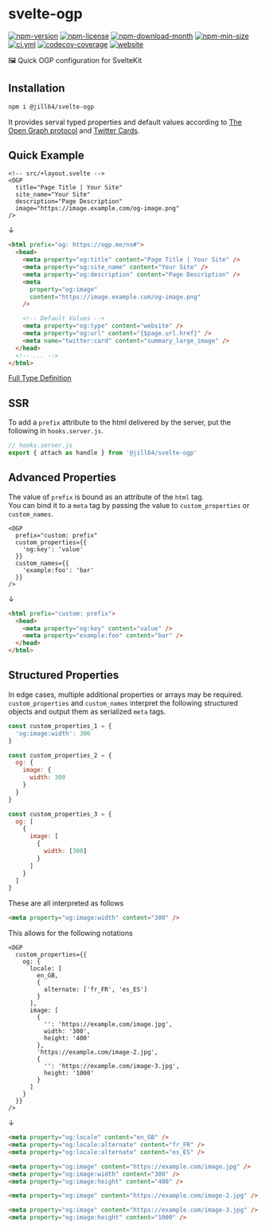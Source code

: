 <!----- BEGIN GHOST DOCS HEADER ----->

# svelte-ogp

[![npm-version](https://img.shields.io/npm/v/@jill64/svelte-ogp)](https://npmjs.com/package/@jill64/svelte-ogp) [![npm-license](https://img.shields.io/npm/l/@jill64/svelte-ogp)](https://npmjs.com/package/@jill64/svelte-ogp) [![npm-download-month](https://img.shields.io/npm/dm/@jill64/svelte-ogp)](https://npmjs.com/package/@jill64/svelte-ogp) [![npm-min-size](https://img.shields.io/bundlephobia/min/@jill64/svelte-ogp)](https://npmjs.com/package/@jill64/svelte-ogp) [![ci.yml](https://github.com/jill64/svelte-ogp/actions/workflows/ci.yml/badge.svg)](https://github.com/jill64/svelte-ogp/actions/workflows/ci.yml) [![codecov-coverage](https://codecov.io/gh/jill64/svelte-ogp/graph/badge.svg)](https://codecov.io/gh/jill64/svelte-ogp) [![website](https://img.shields.io/website?up_message=working&down_message=down&url=https%3A%2F%2Fsvelte-ogp.jill64.dev)](https://svelte-ogp.jill64.dev)

🖼️ Quick OGP configuration for SvelteKit

## Installation

```sh
npm i @jill64/svelte-ogp
```

<!----- END GHOST DOCS HEADER ----->

It provides serval typed properties and default values according to [The Open Graph protocol](https://ogp.me) and [Twitter Cards](https://developer.twitter.com/en/docs/tweets/optimize-with-cards/guides/getting-started).

## Quick Example

```svelte
<!-- src/+layout.svelte -->
<OGP
  title="Page Title | Your Site"
  site_name="Your Site"
  description="Page Description"
  image="https://image.example.com/og-image.png"
/>
```

↓

```html
<html prefix="og: https://ogp.me/ns#">
  <head>
    <meta property="og:title" content="Page Title | Your Site" />
    <meta property="og:site_name" content="Your Site" />
    <meta property="og:description" content="Page Description" />
    <meta
      property="og:image"
      content="https://image.example.com/og-image.png"
    />

    <!-- Default Values -->
    <meta property="og:type" content="website" />
    <meta property="og:url" content="{$page.url.href}" />
    <meta name="twitter:card" content="summary_large_image" />
  </head>
  <!-- ... -->
</html>
```

[Full Type Definition](./src/lib/OGP.svelte)

## SSR

To add a `prefix` attribute to the html delivered by the server, put the following in `hooks.server.js`.

```js
// hooks.server.js
export { attach as handle } from '@jill64/svelte-ogp'
```

## Advanced Properties

The value of `prefix` is bound as an attribute of the `html` tag.  
You can bind it to a `meta` tag by passing the value to `custom_properties` or `custom_names`.

```svelte
<OGP
  prefix="custom: prefix"
  custom_properties={{
    'og:key': 'value'
  }}
  custom_names={{
    'example:foo': 'bar'
  }}
/>
```

↓

```html
<html prefix="custom: prefix">
  <head>
    <meta property="og:key" content="value" />
    <meta property="example:foo" content="bar" />
  </head>
</html>
```

## Structured Properties

In edge cases, multiple additional properties or arrays may be required.  
`custom_properties` and `custom_names` interpret the following structured objects and output them as serialized `meta` tags.

```js
const custom_properties_1 = {
  'og:image:width': 300
}

const custom_properties_2 = {
  og: {
    image: {
      width: 300
    }
  }
}

const custom_properties_3 = {
  og: [
    {
      image: [
        {
          width: [300]
        }
      ]
    }
  ]
}
```

These are all interpreted as follows

```html
<meta property="og:image:width" content="300" />
```

This allows for the following notations

```svelte
<OGP
  custom_properties={{
    og: {
      locale: [
        en_GB,
        {
          alternate: ['fr_FR', 'es_ES']
        }
      ],
      image: [
        {
          '': 'https://example.com/image.jpg',
          width: '300',
          height: '400'
        },
        'https://example.com/image-2.jpg',
        {
          '': 'https://example.com/image-3.jpg',
          height: '1000'
        }
      ]
    }
  }}
/>
```

↓

```html
<meta property="og:locale" content="en_GB" />
<meta property="og:locale:alternate" content="fr_FR" />
<meta property="og:locale:alternate" content="es_ES" />

<meta property="og:image" content="https://example.com/image.jpg" />
<meta property="og:image:width" content="300" />
<meta property="og:image:height" content="400" />

<meta property="og:image" content="https://example.com/image-2.jpg" />

<meta property="og:image" content="https://example.com/image-3.jpg" />
<meta property="og:image:height" content="1000" />
```
